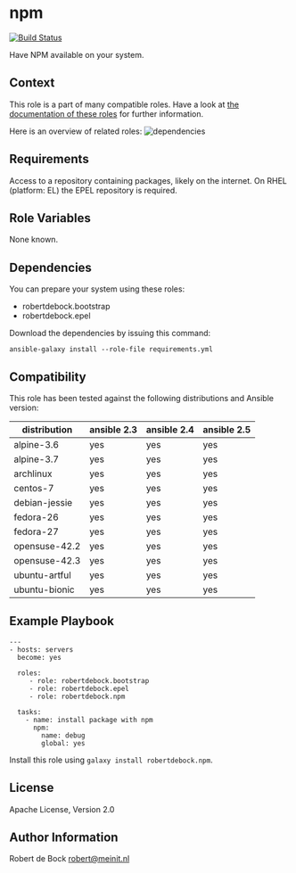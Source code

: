 npm
=========

[![Build Status](https://travis-ci.org/robertdebock/ansible-role-npm.svg?branch=master)](https://travis-ci.org/robertdebock/ansible-role-npm)

Have NPM available on your system.

Context
--------
This role is a part of many compatible roles. Have a look at [the documentation of these roles](https://robertdebock.nl/) for further information.

Here is an overview of related roles:
![dependencies](https://raw.githubusercontent.com/robertdebock/robertdebock.github.io/artifacts/npm.png "Dependency")

Requirements
------------

Access to a repository containing packages, likely on the internet.
On RHEL (platform: EL) the EPEL repository is required.

Role Variables
--------------

None known.

Dependencies
------------

You can prepare your system using these roles:

- robertdebock.bootstrap
- robertdebock.epel

Download the dependencies by issuing this command:
```
ansible-galaxy install --role-file requirements.yml
```

Compatibility
-------------

This role has been tested against the following distributions and Ansible version:

|distribution|ansible 2.3|ansible 2.4|ansible 2.5|
|------------|-----------|-----------|-----------|
|alpine-3.6|yes|yes|yes|
|alpine-3.7|yes|yes|yes|
|archlinux|yes|yes|yes|
|centos-7|yes|yes|yes|
|debian-jessie|yes|yes|yes|
|fedora-26|yes|yes|yes|
|fedora-27|yes|yes|yes|
|opensuse-42.2|yes|yes|yes|
|opensuse-42.3|yes|yes|yes|
|ubuntu-artful|yes|yes|yes|
|ubuntu-bionic|yes|yes|yes|

Example Playbook
----------------

```
---
- hosts: servers
  become: yes

  roles:
     - role: robertdebock.bootstrap
     - role: robertdebock.epel
     - role: robertdebock.npm

  tasks:
    - name: install package with npm
      npm:
        name: debug
        global: yes
```

Install this role using `galaxy install robertdebock.npm`.

License
-------

Apache License, Version 2.0

Author Information
------------------

Robert de Bock <robert@meinit.nl>
